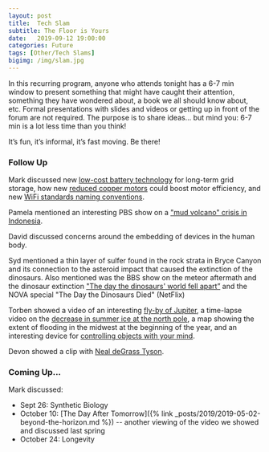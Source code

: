 ```yaml
---
layout: post
title:  Tech Slam
subtitle: The Floor is Yours
date:   2019-09-12 19:00:00
categories: Future
tags: [Other/Tech Slams]
bigimg: /img/slam.jpg
---
```

In this recurring program, anyone who attends tonight has a 6-7 min window to present something that might have caught their attention, something they have wondered about, a book we all should know about, etc. Formal presentations with slides and videos or getting up in front of the forum are not required. The purpose is to share ideas... but mind you: 6-7 min is a lot less time than you think!

It’s fun, it’s informal, it’s fast moving. Be there!

### Follow Up

Mark discussed new [low-cost battery technology](/assets/present/2019/2019-09-12/LowCostBattery-M.Duewiger.pdf) for long-term grid storage, how new [reduced copper motors](/assets/present/2019/2019-09-12/ReducedCopperMotor-M.Duewiger.pdf) could boost motor efficiency, and new [ WiFi standards naming conventions](/assets/present/2019/2019-09-12/WiFi-M.Duewiger.pdf).

Pamela mentioned an interesting PBS show on a ["mud volcano" crisis in Indonesia](http://realscreen.com/2019/09/03/pbs-strand-pov-to-air-indonesia-mud-volcano-doc-grit/).

David discussed concerns around the embedding of devices in the human body.

Syd mentioned a thin layer of sulfer found in the rock strata in Bryce Canyon and its connection to the asteroid impact that caused the extinction of the dinosaurs.
Also mentioned was the BBS show on the meteor aftermath and the dinosaur extinction ["The day the dinosaurs' world fell apart”](https://www.bbc.com/news/science-environment-49651406) and the NOVA special "The Day the Dinosaurs Died" (NetFlix)

Torben showed a video of an interesting [fly-by of Jupiter](https://www.youtube.com/watch?v=04Ai5evtWEc), a time-lapse video on the [decrease in summer ice at the north pole](https://www.youtube.com/watch?v=JgjJ_tL9qFo), a map showing the extent of flooding in the midwest at the beginning of the year, and an interesting device for [controlling objects with your mind](https://www.youtube.com/watch?v=IBlpodGjBLU).



Devon showed a clip with [Neal deGrass Tyson](https://www.youtube.com/watch?v=odKE5mBNcU8).






### Coming Up...

Mark discussed:
* Sept 26: Synthetic Biology
* October 10: [The Day After Tomorrow]({% link _posts/2019/2019-05-02-beyond-the-horizon.md %}) -- another viewing of the video we showed and discussed last spring
* October 24: Longevity
